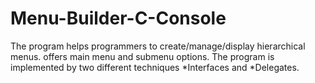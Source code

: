 # Menu-Builder-C-Console
The program helps programmers to create/manage/display hierarchical menus. offers main menu and submenu options. The program is implemented by two different techniques *Interfaces and *Delegates.

